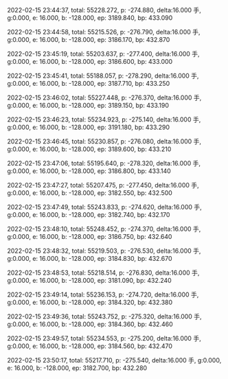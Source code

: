 2022-02-15 23:44:37, total: 55228.272, p: -274.880, delta:16.000 手, g:0.000, e: 16.000, b: -128.000, ep: 3189.840, bp: 433.090

2022-02-15 23:44:58, total: 55215.526, p: -276.790, delta:16.000 手, g:0.000, e: 16.000, b: -128.000, ep: 3186.170, bp: 432.870

2022-02-15 23:45:19, total: 55203.637, p: -277.400, delta:16.000 手, g:0.000, e: 16.000, b: -128.000, ep: 3186.600, bp: 433.000

2022-02-15 23:45:41, total: 55188.057, p: -278.290, delta:16.000 手, g:0.000, e: 16.000, b: -128.000, ep: 3187.710, bp: 433.250

2022-02-15 23:46:02, total: 55227.448, p: -276.370, delta:16.000 手, g:0.000, e: 16.000, b: -128.000, ep: 3189.150, bp: 433.190

2022-02-15 23:46:23, total: 55234.923, p: -275.140, delta:16.000 手, g:0.000, e: 16.000, b: -128.000, ep: 3191.180, bp: 433.290

2022-02-15 23:46:45, total: 55230.857, p: -276.080, delta:16.000 手, g:0.000, e: 16.000, b: -128.000, ep: 3189.600, bp: 433.210

2022-02-15 23:47:06, total: 55195.640, p: -278.320, delta:16.000 手, g:0.000, e: 16.000, b: -128.000, ep: 3186.800, bp: 433.140

2022-02-15 23:47:27, total: 55207.475, p: -277.450, delta:16.000 手, g:0.000, e: 16.000, b: -128.000, ep: 3182.550, bp: 432.500

2022-02-15 23:47:49, total: 55243.833, p: -274.620, delta:16.000 手, g:0.000, e: 16.000, b: -128.000, ep: 3182.740, bp: 432.170

2022-02-15 23:48:10, total: 55248.452, p: -274.370, delta:16.000 手, g:0.000, e: 16.000, b: -128.000, ep: 3186.750, bp: 432.640

2022-02-15 23:48:32, total: 55219.503, p: -276.530, delta:16.000 手, g:0.000, e: 16.000, b: -128.000, ep: 3184.830, bp: 432.670

2022-02-15 23:48:53, total: 55218.514, p: -276.830, delta:16.000 手, g:0.000, e: 16.000, b: -128.000, ep: 3181.090, bp: 432.240

2022-02-15 23:49:14, total: 55236.153, p: -274.720, delta:16.000 手, g:0.000, e: 16.000, b: -128.000, ep: 3184.320, bp: 432.380

2022-02-15 23:49:36, total: 55243.752, p: -275.320, delta:16.000 手, g:0.000, e: 16.000, b: -128.000, ep: 3184.360, bp: 432.460

2022-02-15 23:49:57, total: 55234.553, p: -275.200, delta:16.000 手, g:0.000, e: 16.000, b: -128.000, ep: 3184.560, bp: 432.470

2022-02-15 23:50:17, total: 55217.710, p: -275.540, delta:16.000 手, g:0.000, e: 16.000, b: -128.000, ep: 3182.700, bp: 432.280